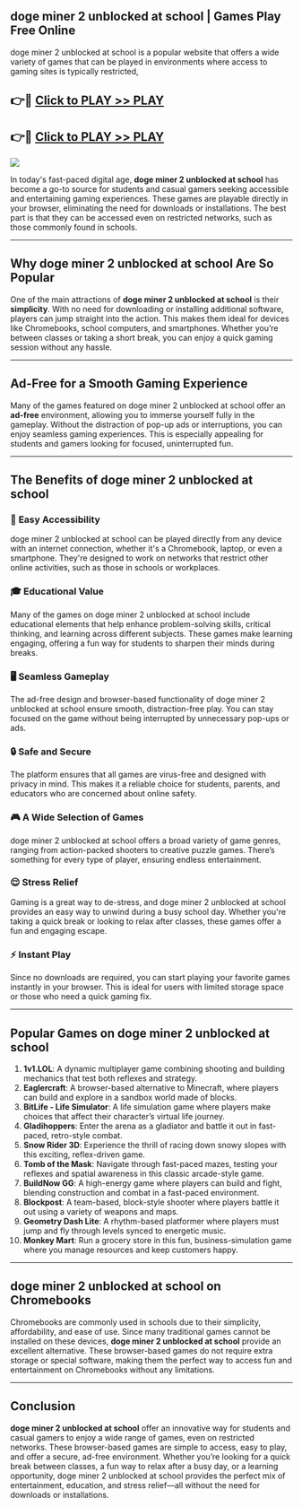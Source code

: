 ## doge miner 2 unblocked at school | Games Play Free Online

doge miner 2 unblocked at school is a popular website that offers a wide variety of games that can be played in environments where access to gaming sites is typically restricted,


## 👉🔴 [Click to PLAY >> PLAY](http://freeplayer.one?title=doge_miner_2_unblocked_at_school&ref=14D)

## 👉🔴 [Click to PLAY >> PLAY](http://freeplayer.one?title=doge_miner_2_unblocked_at_school&ref=14D)


<a href="http://freeplayer.one?title=doge_miner_2_unblocked_at_school&ref=14D"><img src="https://clearcache.store/games.png"></a>

In today's fast-paced digital age, **doge miner 2 unblocked at school** has become a go-to source for students and casual gamers seeking accessible and entertaining gaming experiences. These games are playable directly in your browser, eliminating the need for downloads or installations. The best part is that they can be accessed even on restricted networks, such as those commonly found in schools.

---

## **Why doge miner 2 unblocked at school Are So Popular**

One of the main attractions of **doge miner 2 unblocked at school** is their **simplicity**. With no need for downloading or installing additional software, players can jump straight into the action. This makes them ideal for devices like Chromebooks, school computers, and smartphones. Whether you’re between classes or taking a short break, you can enjoy a quick gaming session without any hassle.

---

## **Ad-Free for a Smooth Gaming Experience**

Many of the games featured on doge miner 2 unblocked at school offer an **ad-free** environment, allowing you to immerse yourself fully in the gameplay. Without the distraction of pop-up ads or interruptions, you can enjoy seamless gaming experiences. This is especially appealing for students and gamers looking for focused, uninterrupted fun.

---

## **The Benefits of doge miner 2 unblocked at school**

### 🚪 **Easy Accessibility**
doge miner 2 unblocked at school can be played directly from any device with an internet connection, whether it's a Chromebook, laptop, or even a smartphone. They're designed to work on networks that restrict other online activities, such as those in schools or workplaces.

### 🎓 **Educational Value**
Many of the games on doge miner 2 unblocked at school include educational elements that help enhance problem-solving skills, critical thinking, and learning across different subjects. These games make learning engaging, offering a fun way for students to sharpen their minds during breaks.

### 🖥️ **Seamless Gameplay**
The ad-free design and browser-based functionality of doge miner 2 unblocked at school ensure smooth, distraction-free play. You can stay focused on the game without being interrupted by unnecessary pop-ups or ads.

### 🔒 **Safe and Secure**
The platform ensures that all games are virus-free and designed with privacy in mind. This makes it a reliable choice for students, parents, and educators who are concerned about online safety.

### 🎮 **A Wide Selection of Games**
doge miner 2 unblocked at school offers a broad variety of game genres, ranging from action-packed shooters to creative puzzle games. There’s something for every type of player, ensuring endless entertainment.

### 😌 **Stress Relief**
Gaming is a great way to de-stress, and doge miner 2 unblocked at school provides an easy way to unwind during a busy school day. Whether you're taking a quick break or looking to relax after classes, these games offer a fun and engaging escape.

### ⚡ **Instant Play**
Since no downloads are required, you can start playing your favorite games instantly in your browser. This is ideal for users with limited storage space or those who need a quick gaming fix.

---

## **Popular Games on doge miner 2 unblocked at school**

1. **1v1.LOL**: A dynamic multiplayer game combining shooting and building mechanics that test both reflexes and strategy.
2. **Eaglercraft**: A browser-based alternative to Minecraft, where players can build and explore in a sandbox world made of blocks.
3. **BitLife - Life Simulator**: A life simulation game where players make choices that affect their character’s virtual life journey.
4. **Gladihoppers**: Enter the arena as a gladiator and battle it out in fast-paced, retro-style combat.
5. **Snow Rider 3D**: Experience the thrill of racing down snowy slopes with this exciting, reflex-driven game.
6. **Tomb of the Mask**: Navigate through fast-paced mazes, testing your reflexes and spatial awareness in this classic arcade-style game.
7. **BuildNow GG**: A high-energy game where players can build and fight, blending construction and combat in a fast-paced environment.
8. **Blockpost**: A team-based, block-style shooter where players battle it out using a variety of weapons and maps.
9. **Geometry Dash Lite**: A rhythm-based platformer where players must jump and fly through levels synced to energetic music.
10. **Monkey Mart**: Run a grocery store in this fun, business-simulation game where you manage resources and keep customers happy.

---

## **doge miner 2 unblocked at school on Chromebooks**

Chromebooks are commonly used in schools due to their simplicity, affordability, and ease of use. Since many traditional games cannot be installed on these devices, **doge miner 2 unblocked at school** provide an excellent alternative. These browser-based games do not require extra storage or special software, making them the perfect way to access fun and entertainment on Chromebooks without any limitations.

---

## **Conclusion**

**doge miner 2 unblocked at school** offer an innovative way for students and casual gamers to enjoy a wide range of games, even on restricted networks. These browser-based games are simple to access, easy to play, and offer a secure, ad-free environment. Whether you’re looking for a quick break between classes, a fun way to relax after a busy day, or a learning opportunity, doge miner 2 unblocked at school provides the perfect mix of entertainment, education, and stress relief—all without the need for downloads or installations.
